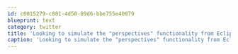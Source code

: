 ```yaml
---
id: c0015279-c801-4d50-89d6-bbe755e40879
blueprint: text
category: twitter
title: 'Looking to simulate the "perspectives" functionality from Eclipse in Visual Studio? Check out this add-in: perspectives.codeplex.com'
caption: 'Looking to simulate the "perspectives" functionality from Eclipse in Visual Studio? Check out this add-in: <a href="http://perspectives.codeplex.com/" title="http://perspectives.codeplex.com/" class="link link_untco">perspectives.codeplex.com</a>'
---
```

